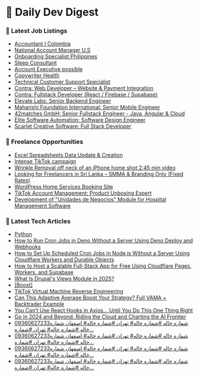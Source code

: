 # 📢 Daily Dev Digest

### 💼 Latest Job Listings
- [Accountant I Colombia](https://remoteOK.com/remote-jobs/remote-accountant-i-colombia-proper-1093005)
- [National Account Manager U.S](https://remoteOK.com/remote-jobs/remote-national-account-manager-u-s-juneshine-brands-1093004)
- [Onboarding Specialist Philippines](https://remoteOK.com/remote-jobs/remote-onboarding-specialist-philippines-hostaway-1093003)
- [Sleep Consultant](https://remoteOK.com/remote-jobs/remote-sleep-consultant-huckleberry-labs-1093002)
- [Account Executive possible](https://remoteOK.com/remote-jobs/remote-account-executive-possible-playtestcloud-gmbh-1093001)
- [Copywriter Health](https://remoteOK.com/remote-jobs/remote-copywriter-health-webfx-com-1093000)
- [Technical Customer Support Specialist](https://remoteOK.com/remote-jobs/remote-technical-customer-support-specialist-sharecrf-1092999)
- [Contra: Web Developer – Website & Payment Integration](https://weworkremotely.com/remote-jobs/contra-web-developer-website-payment-integration)
- [Contra: Fullstack Developer (React / Firebase / Supabase)](https://weworkremotely.com/remote-jobs/contra-fullstack-developer-react-firebase-supabase)
- [Elevate Labs: Senior Backend Engineer](https://weworkremotely.com/remote-jobs/elevate-labs-senior-backend-engineer-1)
- [Maharishi Foundation International: Senior Mobile Engineer](https://weworkremotely.com/remote-jobs/maharishi-foundation-international-senior-mobile-engineer)
- [42matches GmbH: Senior Fullstack Engineer - Java, Angular & Cloud](https://weworkremotely.com/remote-jobs/42matches-gmbh-senior-fullstack-engineer-java-angular-cloud)
- [Elite Software Automation: Software Design Engineer](https://weworkremotely.com/remote-jobs/elite-software-automation-software-design-engineer)
- [Scarlet Creative Software: Full Stack Developer](https://weworkremotely.com/remote-jobs/scarlet-creative-software-full-stack-developer)

### 🎯 Freelance Opportunities
- [Excel Spreadsheets Data Update &amp; Creation](https://www.freelancer.com/projects/data-entry/Excel-Spreadsheets-Data-Update-Creation.html)
- [Intense TikTok campaign](https://www.freelancer.com/projects/social-media-marketing/Intense-TikTok-campaign-39330653.html)
- [Wrinkle Removal off neck of an iPhone home shot 2:45 min video](https://www.freelancer.com/projects/video-editing/Wrinkle-Removal-Music-Editing-for.html)
- [Looking for Freelancers in Sri Lanka &ndash; SMMA &amp; Branding Only (Fixed Rates)](https://www.freelancer.com/projects/logo-design/Looking-for-Freelancers-Sri-Lanka.html)
- [WordPress Home Services Booking Site](https://www.freelancer.com/projects/php/WordPress-Home-Services-Booking-Site.html)
- [TikTok Account Management: Product Unboxing Expert](https://www.freelancer.com/projects/tiktok/TikTok-Account-Management-Product.html)
- [Development of &quot;Unidades de Negocios&quot; Module for Hospital Management Software](https://www.freelancer.com/projects/python/Development-Unidades-Negocios-Module-for.html)

### 📝 Latest Tech Articles
- [Python](https://dev.to/rudrabhardwaj/python-11i1)
- [How to Run Cron Jobs in Deno Without a Server Using Deno Deploy and Webhooks](https://dev.to/hexshift/how-to-run-cron-jobs-in-deno-without-a-server-using-deno-deploy-and-webhooks-7fp)
- [How to Set Up Scheduled Cron Jobs in Node.js Without a Server Using Cloudflare Workers and Durable Objects](https://dev.to/hexshift/how-to-set-up-scheduled-cron-jobs-in-nodejs-without-a-server-using-cloudflare-workers-and-durable-neo)
- [How to Host a Scalable Full-Stack App for Free Using Cloudflare Pages, Workers, and Supabase](https://dev.to/hexshift/how-to-host-a-scalable-full-stack-app-for-free-using-cloudflare-pages-workers-and-supabase-2ke5)
- [What Is Drupal's Views Module in 2025?](https://dev.to/nigelsilonero/what-is-drupals-views-module-in-2025-3mgp)
- [[Boost]](https://dev.to/rajay_f208c22d6e8e/-2da4)
- [TikTok Virtual Machine Reverse Engineering](https://dev.to/lukas_ogunfeitimi_299f97d/tiktok-virtual-machine-reverse-engineering-4eb1)
- [Can This Adaptive Average Boost Your Strategy? Full VAMA + Backtrader Example](https://aliazary.medium.com/can-this-adaptive-average-boost-your-strategy-full-vama-backtrader-example-e794d4b31a0a?source=rss------programming-5)
- [You Can’t Use React Hooks in Axios… Until You Do This One Thing Right](https://medium.com/@CodeWithYog/you-cant-use-react-hooks-in-axios-until-you-do-this-one-thing-right-fd8e128103dc?source=rss------programming-5)
- [Go in 2024 and Beyond: Riding the Cloud and Charting the AI Frontier](https://medium.programmerscareer.com/go-in-2024-and-beyond-riding-the-cloud-and-charting-the-ai-frontier-bd857c4bf337?source=rss------programming-5)
- [09360627233شماره خاله #شماره خاله# تهران #شماره خاله# اصفهان
شماره خاله #شماره خاله# تهران #شماره…](https://medium.com/@khalh1188/09360627233%D8%B4%D9%85%D8%A7%D8%B1%D9%87-%D8%AE%D8%A7%D9%84%D9%87-%D8%B4%D9%85%D8%A7%D8%B1%D9%87-%D8%AE%D8%A7%D9%84%D9%87-%D8%AA%D9%87%D8%B1%D8%A7%D9%86-%D8%B4%D9%85%D8%A7%D8%B1%D9%87-%D8%AE%D8%A7%D9%84%D9%87-%D8%A7%D8%B5%D9%81%D9%87%D8%A7%D9%86-%D8%B4%D9%85%D8%A7%D8%B1%D9%87-%D8%AE%D8%A7%D9%84%D9%87-%D8%B4%D9%85%D8%A7%D8%B1%D9%87-%D8%AE%D8%A7%D9%84%D9%87-%D8%AA%D9%87%D8%B1%D8%A7%D9%86-%D8%B4%D9%85%D8%A7%D8%B1%D9%87-e6e468138be4?source=rss------programming-5)
- [09360627233شماره خاله #شماره خاله# تهران #شماره خاله# اصفهان
شماره خاله #شماره خاله# تهران #شماره…](https://medium.com/@khalh1188/09360627233%D8%B4%D9%85%D8%A7%D8%B1%D9%87-%D8%AE%D8%A7%D9%84%D9%87-%D8%B4%D9%85%D8%A7%D8%B1%D9%87-%D8%AE%D8%A7%D9%84%D9%87-%D8%AA%D9%87%D8%B1%D8%A7%D9%86-%D8%B4%D9%85%D8%A7%D8%B1%D9%87-%D8%AE%D8%A7%D9%84%D9%87-%D8%A7%D8%B5%D9%81%D9%87%D8%A7%D9%86-%D8%B4%D9%85%D8%A7%D8%B1%D9%87-%D8%AE%D8%A7%D9%84%D9%87-%D8%B4%D9%85%D8%A7%D8%B1%D9%87-%D8%AE%D8%A7%D9%84%D9%87-%D8%AA%D9%87%D8%B1%D8%A7%D9%86-%D8%B4%D9%85%D8%A7%D8%B1%D9%87-3e458549ef7a?source=rss------programming-5)
- [09360627233شماره خاله #شماره خاله# تهران #شماره خاله# اصفهان
شماره خاله #شماره خاله# تهران #شماره…](https://medium.com/@khalh1188/09360627233%D8%B4%D9%85%D8%A7%D8%B1%D9%87-%D8%AE%D8%A7%D9%84%D9%87-%D8%B4%D9%85%D8%A7%D8%B1%D9%87-%D8%AE%D8%A7%D9%84%D9%87-%D8%AA%D9%87%D8%B1%D8%A7%D9%86-%D8%B4%D9%85%D8%A7%D8%B1%D9%87-%D8%AE%D8%A7%D9%84%D9%87-%D8%A7%D8%B5%D9%81%D9%87%D8%A7%D9%86-%D8%B4%D9%85%D8%A7%D8%B1%D9%87-%D8%AE%D8%A7%D9%84%D9%87-%D8%B4%D9%85%D8%A7%D8%B1%D9%87-%D8%AE%D8%A7%D9%84%D9%87-%D8%AA%D9%87%D8%B1%D8%A7%D9%86-%D8%B4%D9%85%D8%A7%D8%B1%D9%87-e05da7aa452f?source=rss------programming-5)
- [09360627233شماره خاله #شماره خاله# تهران #شماره خاله# اصفهان
شماره خاله #شماره خاله# تهران #شماره…](https://medium.com/@khalhshmarh67/09360627233%D8%B4%D9%85%D8%A7%D8%B1%D9%87-%D8%AE%D8%A7%D9%84%D9%87-%D8%B4%D9%85%D8%A7%D8%B1%D9%87-%D8%AE%D8%A7%D9%84%D9%87-%D8%AA%D9%87%D8%B1%D8%A7%D9%86-%D8%B4%D9%85%D8%A7%D8%B1%D9%87-%D8%AE%D8%A7%D9%84%D9%87-%D8%A7%D8%B5%D9%81%D9%87%D8%A7%D9%86-%D8%B4%D9%85%D8%A7%D8%B1%D9%87-%D8%AE%D8%A7%D9%84%D9%87-%D8%B4%D9%85%D8%A7%D8%B1%D9%87-%D8%AE%D8%A7%D9%84%D9%87-%D8%AA%D9%87%D8%B1%D8%A7%D9%86-%D8%B4%D9%85%D8%A7%D8%B1%D9%87-387df9a484cc?source=rss------programming-5)
